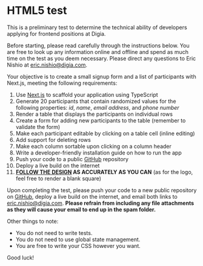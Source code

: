 # HTML5 test

This is a preliminary test to determine the technical ability of developers applying for frontend positions at Digia.

Before starting, please read carefully through the instructions below. You are free to look up any information online and offline and spend as much time on the test as you deem necessary. Please direct any questions to Eric Nishio at eric.nishio@digia.com.

Your objective is to create a small signup form and a list of participants with Next.js, meeting the following requirements:

1. Use [Next.js]([https://nextjs.org) to scaffold your application using TypeScript
2. Generate 20 participants that contain randomized values for the following properties: *id*, *name*, *email address*, and *phone number*
3. Render a table that displays the participants on individual rows
4. Create a form for adding new participants to the table (remember to validate the form)
5. Make each participant editable by clicking on a table cell (inline editing)
6. Add support for deleting rows
7. Make each column sortable upon clicking on a column header
8. Write a developer-friendly installation guide on how to run the app
9. Push your code to a public [GitHub](https://github.com) repository
10. Deploy a live build on the internet
11. **[FOLLOW THE DESIGN](styleguide.png) AS ACCURATELY AS YOU CAN** (as for the logo, feel free to render a blank square)

Upon completing the test, please push your code to a new public repository on [GitHub](https://github.com), deploy a live build on the internet, and email both links to eric.nishio@digia.com. **Please refrain from including any file attachments as they will cause your email to end up in the spam folder.**

Other things to note:

- You do not need to write tests.
- You do not need to use global state management.
- You are free to write your CSS however you want.

Good luck!
